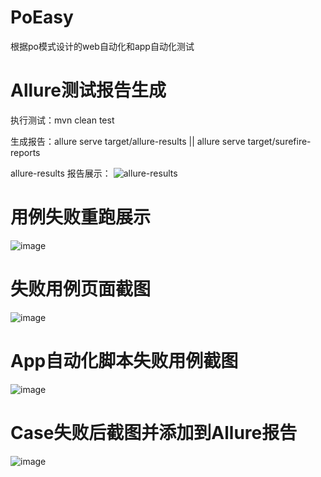 # PoEasy
根据po模式设计的web自动化和app自动化测试

# Allure测试报告生成
执行测试：mvn clean test

生成报告：allure serve target/allure-results   ||   allure serve target/surefire-reports

allure-results 报告展示：
![allure-results](https://user-images.githubusercontent.com/29562824/114662894-0866aa80-9d2c-11eb-9e59-d505b756e9c5.png)

# 用例失败重跑展示
![image](https://user-images.githubusercontent.com/29562824/114899624-b154f880-9e45-11eb-86ba-0a5ada70f7da.png)

# 失败用例页面截图
![image](https://user-images.githubusercontent.com/29562824/114923412-6051fe00-9e5f-11eb-958d-46429b674d7b.png)

# App自动化脚本失败用例截图
![image](https://user-images.githubusercontent.com/29562824/115251190-e2db0600-a15c-11eb-953f-cad14be0f669.png)

# Case失败后截图并添加到Allure报告
![image](https://user-images.githubusercontent.com/29562824/115246662-ac02f100-a158-11eb-925a-010938023c1f.png)
